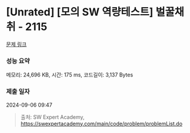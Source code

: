 # [Unrated] [모의 SW 역량테스트] 벌꿀채취 - 2115 

[문제 링크](https://swexpertacademy.com/main/code/problem/problemDetail.do?contestProbId=AV5V4A46AdIDFAWu) 

### 성능 요약

메모리: 24,696 KB, 시간: 175 ms, 코드길이: 3,137 Bytes

### 제출 일자

2024-09-06 09:47



> 출처: SW Expert Academy, https://swexpertacademy.com/main/code/problem/problemList.do